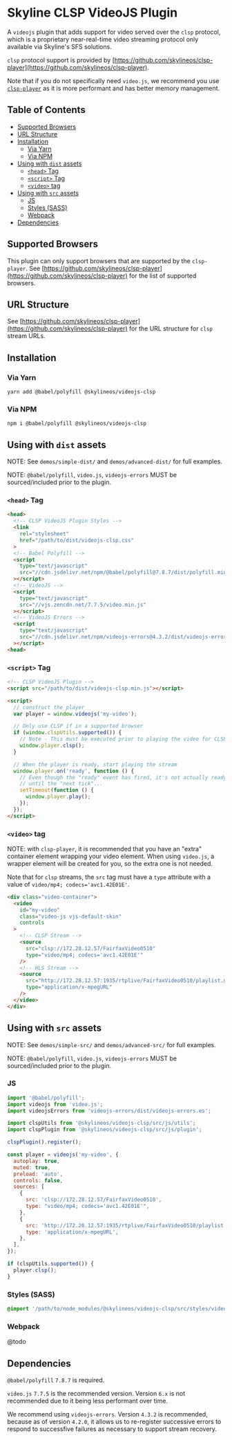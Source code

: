 # Skyline CLSP VideoJS Plugin <!-- omit in toc -->

A `videojs` plugin that adds support for video served over the `clsp` protocol, which is a proprietary near-real-time video streaming protocol only available via Skyline's SFS solutions.

`clsp` protocol support is provided by [https://github.com/skylineos/clsp-player](https://github.com/skylineos/clsp-player).

Note that if you do not specifically need `video.js`, we recommend you use [`clsp-player`](https://github.com/skylineos/clsp-player) as it is more performant and has better memory management.


## Table of Contents <!-- omit in toc -->

- [Supported Browsers](#supported-browsers)
- [URL Structure](#url-structure)
- [Installation](#installation)
  - [Via Yarn](#via-yarn)
  - [Via NPM](#via-npm)
- [Using with `dist` assets](#using-with-dist-assets)
  - [`<head>` Tag](#head-tag)
  - [`<script>` Tag](#script-tag)
  - [`<video>` tag](#video-tag)
- [Using with `src` assets](#using-with-src-assets)
  - [JS](#js)
  - [Styles (SASS)](#styles-sass)
  - [Webpack](#webpack)
- [Dependencies](#dependencies)


## Supported Browsers

This plugin can only support browsers that are supported by the `clsp-player`.  See [https://github.com/skylineos/clsp-player](https://github.com/skylineos/clsp-player) for the list of supported browsers.


## URL Structure

See [https://github.com/skylineos/clsp-player](https://github.com/skylineos/clsp-player) for the URL structure for `clsp` stream URLs.


## Installation


### Via Yarn

```
yarn add @babel/polyfill @skylineos/videojs-clsp
```

### Via NPM

```
npm i @babel/polyfill @skylineos/videojs-clsp
```


## Using with `dist` assets

NOTE: See `demos/simple-dist/` and `demos/advanced-dist/` for full examples.

NOTE: `@babel/polyfill`, `video.js`, `videojs-errors` MUST be sourced/included prior to the plugin.

### `<head>` Tag

```html
<head>
  <!-- CLSP VideoJS Plugin Styles -->
  <link
    rel="stylesheet"
    href="/path/to/dist/videojs-clsp.css"
  >
  <!-- Babel Polyfill -->
  <script
    type="text/javascript"
    src="//cdn.jsdelivr.net/npm/@babel/polyfill@7.8.7/dist/polyfill.min.js"
  ></script>
  <!-- VideoJS -->
  <script
    type="text/javascript"
    src="//vjs.zencdn.net/7.7.5/video.min.js"
  ></script>
  <!-- VideoJS Errors -->
  <script
    type="text/javascript"
    src="//cdn.jsdelivr.net/npm/videojs-errors@4.3.2/dist/videojs-errors.min.js"
  ></script>
<head>
```

### `<script>` Tag

```html
<!-- CLSP VideoJS Plugin -->
<script src="/path/to/dist/videojs-clsp.min.js"></script>

<script>
  // construct the player
  var player = window.videojs('my-video');

  // Only use CLSP if in a supported browser
  if (window.clspUtils.supported()) {
    // Note - This must be executed prior to playing the video for CLSP streams
    window.player.clsp();
  }

  // When the player is ready, start playing the stream
  window.player.on('ready', function () {
    // Even though the "ready" event has fired, it's not actually ready
    // until the "next tick"...
    setTimeout(function () {
      window.player.play();
    });
  });
</script>
```

### `<video>` tag

NOTE: with `clsp-player`, it is recommended that you have an "extra" container element wrapping your video element.  When using `video.js`, a wrapper element will be created for you, so the extra one is not needed.

Note that for `clsp` streams, the `src` tag must have a `type` attribute with a value of `video/mp4; codecs='avc1.42E01E'`.

```html
<div class="video-container">
  <video
    id="my-video"
    class="video-js vjs-default-skin"
    controls
  >
    <!-- CLSP Stream -->
    <source
      src="clsp://172.28.12.57/FairfaxVideo0510"
      type="video/mp4; codecs='avc1.42E01E'"
    />
    <!-- HLS Stream -->
    <source
      src="http://172.28.12.57:1935/rtplive/FairfaxVideo0510/playlist.m3u8"
      type="application/x-mpegURL"
    />
  </video>
</div>
```


## Using with `src` assets

NOTE: See `demos/simple-src/` and `demos/advanced-src/` for full examples.

NOTE: `@babel/polyfill`, `video.js`, `videojs-errors` MUST be sourced/included prior to the plugin.

### JS

```js
import '@babel/polyfill';
import videojs from 'video.js';
import videojsErrors from 'videojs-errors/dist/videojs-errors.es';

import clspUtils from '@skylineos/videojs-clsp/src/js/utils';
import clspPlugin from '@skylineos/videojs-clsp/src/js/plugin';

clspPlugin().register();

const player = videojs('my-video', {
  autoplay: true,
  muted: true,
  preload: 'auto',
  controls: false,
  sources: [
    {
      src: 'clsp://172.28.12.57/FairfaxVideo0510',
      type: "video/mp4; codecs='avc1.42E01E'",
    },
    {
      src: 'http://172.28.12.57:1935/rtplive/FairfaxVideo0510/playlist.m3u8',
      type: 'application/x-mpegURL',
    },
  ],
});

if (clspUtils.supported()) {
  player.clsp();
}
```

### Styles (SASS)

```scss
@import '/path/to/node_modules/@skylineos/videojs-clsp/src/styles/videojs-clsp.scss';
```

### Webpack

@todo


## Dependencies

`@babel/polyfill` `7.8.7` is required.

`video.js` `7.7.5` is the recommended version.  Version `6.x` is not recommended due to it being less performant over time.

We recommend using `videojs-errors`.  Version `4.3.2` is recommended, because as of version `4.2.0`, it allows us to re-register successive errors to respond to successfive failures as necessary to support stream recovery.

